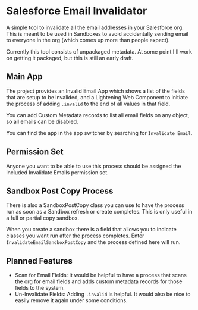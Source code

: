 # Salesforce Email Invalidator

A simple tool to invalidate all the email addresses in your Salesforce org. This is meant to be used in Sandboxes to avoid accidentally sending email to everyone in the org (which comes up more than people expect).

Currently this tool consists of unpackaged metadata. At some point I'll work on getting it packaged, but this is still an early draft.

## Main App

The project provides an Invalid Email App which shows a list of the fields that are setup to be invalided, and a Lightening Web Component to initiate the process of adding `.invalid` to the end of all values in that field.

You can add Custom Metadata records to list all email fields on any object, so all emails can be disabled.

You can find the app in the app switcher by searching for `Invalidate Email`.

## Permission Set

Anyone you want to be able to use this process should be assigned the included Invalidate Emails permission set.

## Sandbox Post Copy Process

There is also a SandboxPostCopy class you can use to have the process run as soon as a Sandbox refresh or create completes. This is only useful in a full or partial copy sandbox.

When you create a sandbox there is a field that allows you to indicate classes you want run after the process completes. Enter `InvalidateEmailSandboxPostCopy` and the process defined here will run.

## Planned Features

- Scan for Email Fields: It would be helpful to have a process that scans the org for email fields and adds custom metadata records for those fields to the system.
- Un-Invalidate Fields: Adding `.invalid` is helpful. It would also be nice to easily remove it again under some conditions.
